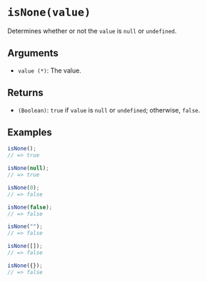 # `isNone(value)`

Determines whether or not the `value` is `null` or `undefined`.

## Arguments

* `value (*)`: The value.

## Returns

* `(Boolean)`: `true` if `value` is `null` or `undefined`; otherwise, `false`.

## Examples

```javascript
isNone();
// => true

isNone(null);
// => true

isNone(0);
// => false

isNone(false);
// => false

isNone("");
// => false

isNone([]);
// => false

isNone({});
// => false
```
